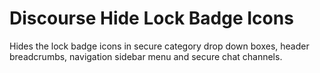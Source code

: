 # Discourse Hide Lock Badge Icons
Hides the lock badge icons in secure category drop down boxes, header breadcrumbs, navigation sidebar menu and secure chat channels.
